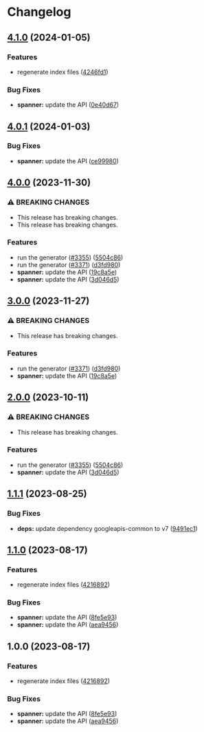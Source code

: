 # Changelog

## [4.1.0](https://github.com/googleapis/google-api-nodejs-client/compare/spanner-v4.0.1...spanner-v4.1.0) (2024-01-05)


### Features

* regenerate index files ([4246fd1](https://github.com/googleapis/google-api-nodejs-client/commit/4246fd1c6484dac0d636d48a2dfcbfcbb2668702))


### Bug Fixes

* **spanner:** update the API ([0e40d67](https://github.com/googleapis/google-api-nodejs-client/commit/0e40d674369b7cc93147e1f97186ca7063eeb770))

## [4.0.1](https://github.com/googleapis/google-api-nodejs-client/compare/spanner-v4.0.0...spanner-v4.0.1) (2024-01-03)


### Bug Fixes

* **spanner:** update the API ([ce99980](https://github.com/googleapis/google-api-nodejs-client/commit/ce99980e717cffd3c2cb50d3fd969c55f20b16b2))

## [4.0.0](https://github.com/googleapis/google-api-nodejs-client/compare/spanner-v3.0.0...spanner-v4.0.0) (2023-11-30)


### ⚠ BREAKING CHANGES

* This release has breaking changes.
* This release has breaking changes.

### Features

* run the generator ([#3355](https://github.com/googleapis/google-api-nodejs-client/issues/3355)) ([5504c86](https://github.com/googleapis/google-api-nodejs-client/commit/5504c86fd61740886047320e2ed70f02a164acd7))
* run the generator ([#3371](https://github.com/googleapis/google-api-nodejs-client/issues/3371)) ([d3fd980](https://github.com/googleapis/google-api-nodejs-client/commit/d3fd980907c318048c7ee471c38033cf529a3c04))
* **spanner:** update the API ([19c8a5e](https://github.com/googleapis/google-api-nodejs-client/commit/19c8a5e40f233682de4a75d7f802e0fd7d80f8ef))
* **spanner:** update the API ([3d046d5](https://github.com/googleapis/google-api-nodejs-client/commit/3d046d5e6193f876b4ade162c3581e43f057031f))

## [3.0.0](https://github.com/googleapis/google-api-nodejs-client/compare/spanner-v2.0.0...spanner-v3.0.0) (2023-11-27)


### ⚠ BREAKING CHANGES

* This release has breaking changes.

### Features

* run the generator ([#3371](https://github.com/googleapis/google-api-nodejs-client/issues/3371)) ([d3fd980](https://github.com/googleapis/google-api-nodejs-client/commit/d3fd980907c318048c7ee471c38033cf529a3c04))
* **spanner:** update the API ([19c8a5e](https://github.com/googleapis/google-api-nodejs-client/commit/19c8a5e40f233682de4a75d7f802e0fd7d80f8ef))

## [2.0.0](https://github.com/googleapis/google-api-nodejs-client/compare/spanner-v1.1.1...spanner-v2.0.0) (2023-10-11)


### ⚠ BREAKING CHANGES

* This release has breaking changes.

### Features

* run the generator ([#3355](https://github.com/googleapis/google-api-nodejs-client/issues/3355)) ([5504c86](https://github.com/googleapis/google-api-nodejs-client/commit/5504c86fd61740886047320e2ed70f02a164acd7))
* **spanner:** update the API ([3d046d5](https://github.com/googleapis/google-api-nodejs-client/commit/3d046d5e6193f876b4ade162c3581e43f057031f))

## [1.1.1](https://github.com/googleapis/google-api-nodejs-client/compare/spanner-v1.1.0...spanner-v1.1.1) (2023-08-25)


### Bug Fixes

* **deps:** update dependency googleapis-common to v7 ([9491ec1](https://github.com/googleapis/google-api-nodejs-client/commit/9491ec1cdc3c413e7d73edcfcd59cf5c28a7c855))

## [1.1.0](https://github.com/googleapis/google-api-nodejs-client/compare/spanner-v1.0.0...spanner-v1.1.0) (2023-08-17)


### Features

* regenerate index files ([4216892](https://github.com/googleapis/google-api-nodejs-client/commit/42168925208e087c952d1fc8267847731d05ae9f))


### Bug Fixes

* **spanner:** update the API ([8fe5e93](https://github.com/googleapis/google-api-nodejs-client/commit/8fe5e9303aae8ceef07325861dc5f8b71f186f03))
* **spanner:** update the API ([aea9456](https://github.com/googleapis/google-api-nodejs-client/commit/aea9456f60d9506ba32636eed0b552ec0beb3541))

## 1.0.0 (2023-08-17)


### Features

* regenerate index files ([4216892](https://github.com/googleapis/google-api-nodejs-client/commit/42168925208e087c952d1fc8267847731d05ae9f))


### Bug Fixes

* **spanner:** update the API ([8fe5e93](https://github.com/googleapis/google-api-nodejs-client/commit/8fe5e9303aae8ceef07325861dc5f8b71f186f03))
* **spanner:** update the API ([aea9456](https://github.com/googleapis/google-api-nodejs-client/commit/aea9456f60d9506ba32636eed0b552ec0beb3541))
